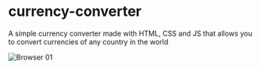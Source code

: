 # currency-converter
A simple currency converter made with HTML, CSS and JS that allows you to convert currencies of any country in the world

![Browser 01](https://github.com/neutreNn/currency-converter/assets/136928661/907bfa61-c071-452a-bf40-6c6b22d915e5)
